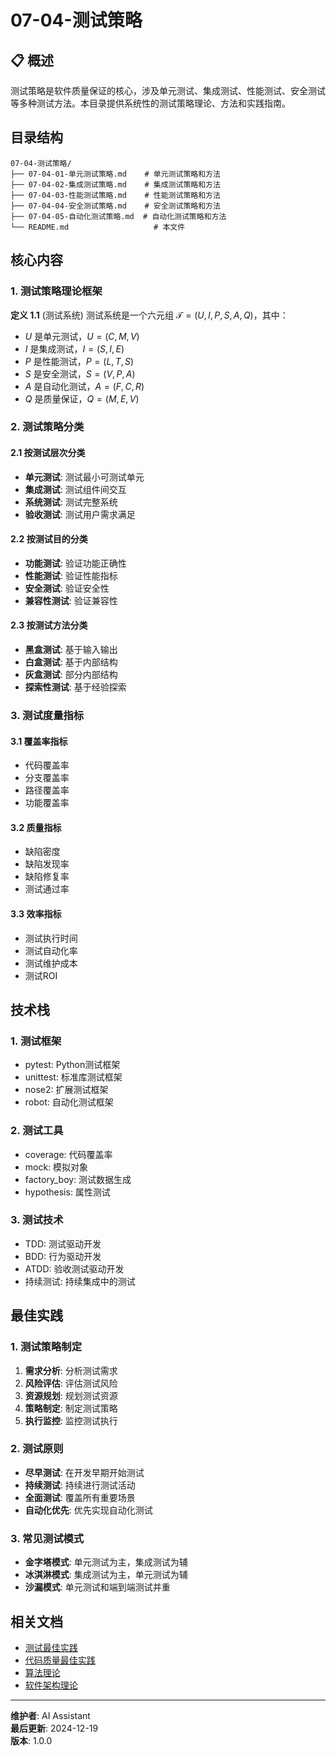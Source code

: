 # 07-04-测试策略

## 📋 概述

测试策略是软件质量保证的核心，涉及单元测试、集成测试、性能测试、安全测试等多种测试方法。本目录提供系统性的测试策略理论、方法和实践指南。

## 目录结构

```text
07-04-测试策略/
├── 07-04-01-单元测试策略.md    # 单元测试策略和方法
├── 07-04-02-集成测试策略.md    # 集成测试策略和方法
├── 07-04-03-性能测试策略.md    # 性能测试策略和方法
├── 07-04-04-安全测试策略.md    # 安全测试策略和方法
├── 07-04-05-自动化测试策略.md  # 自动化测试策略和方法
└── README.md                   # 本文件
```

## 核心内容

### 1. 测试策略理论框架

**定义 1.1** (测试系统)
测试系统是一个六元组 $\mathcal{T} = (U, I, P, S, A, Q)$，其中：

- $U$ 是单元测试，$U = (C, M, V)$
- $I$ 是集成测试，$I = (S, I, E)$
- $P$ 是性能测试，$P = (L, T, S)$
- $S$ 是安全测试，$S = (V, P, A)$
- $A$ 是自动化测试，$A = (F, C, R)$
- $Q$ 是质量保证，$Q = (M, E, V)$

### 2. 测试策略分类

#### 2.1 按测试层次分类

- **单元测试**: 测试最小可测试单元
- **集成测试**: 测试组件间交互
- **系统测试**: 测试完整系统
- **验收测试**: 测试用户需求满足

#### 2.2 按测试目的分类

- **功能测试**: 验证功能正确性
- **性能测试**: 验证性能指标
- **安全测试**: 验证安全性
- **兼容性测试**: 验证兼容性

#### 2.3 按测试方法分类

- **黑盒测试**: 基于输入输出
- **白盒测试**: 基于内部结构
- **灰盒测试**: 部分内部结构
- **探索性测试**: 基于经验探索

### 3. 测试度量指标

#### 3.1 覆盖率指标

- 代码覆盖率
- 分支覆盖率
- 路径覆盖率
- 功能覆盖率

#### 3.2 质量指标

- 缺陷密度
- 缺陷发现率
- 缺陷修复率
- 测试通过率

#### 3.3 效率指标

- 测试执行时间
- 测试自动化率
- 测试维护成本
- 测试ROI

## 技术栈

### 1. 测试框架

- pytest: Python测试框架
- unittest: 标准库测试框架
- nose2: 扩展测试框架
- robot: 自动化测试框架

### 2. 测试工具

- coverage: 代码覆盖率
- mock: 模拟对象
- factory_boy: 测试数据生成
- hypothesis: 属性测试

### 3. 测试技术

- TDD: 测试驱动开发
- BDD: 行为驱动开发
- ATDD: 验收测试驱动开发
- 持续测试: 持续集成中的测试

## 最佳实践

### 1. 测试策略制定

1. **需求分析**: 分析测试需求
2. **风险评估**: 评估测试风险
3. **资源规划**: 规划测试资源
4. **策略制定**: 制定测试策略
5. **执行监控**: 监控测试执行

### 2. 测试原则

- **尽早测试**: 在开发早期开始测试
- **持续测试**: 持续进行测试活动
- **全面测试**: 覆盖所有重要场景
- **自动化优先**: 优先实现自动化测试

### 3. 常见测试模式

- **金字塔模式**: 单元测试为主，集成测试为辅
- **冰淇淋模式**: 集成测试为主，单元测试为辅
- **沙漏模式**: 单元测试和端到端测试并重

## 相关文档

- [测试最佳实践](../07-02-最佳实践/07-02-03-测试最佳实践.md)
- [代码质量最佳实践](../07-02-最佳实践/07-02-02-代码质量最佳实践.md)
- [算法理论](../02-理论基础/02-01-算法理论/)
- [软件架构理论](../03-具体科学/03-02-软件架构/)

---

**维护者**: AI Assistant  
**最后更新**: 2024-12-19  
**版本**: 1.0.0

